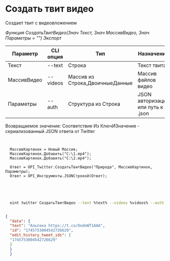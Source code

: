 ﻿---
sidebar_position: 4
---

# Создать твит видео
 Создает твит с видеовложением


*Функция СоздатьТвитВидео(Знач Текст, Знач МассивВидео, Знач Параметры = "") Экспорт*

  | Параметр | CLI опция | Тип | Назначение |
  |-|-|-|-|
  | Текст | --text | Строка | Текст твита |
  | МассивВидео | --videos | Массив из Строка,ДвоичныеДанные | Массив файлов видео |
  | Параметры | --auth | Структура из Строка | JSON авторизации или путь к .json |

  
  Возвращаемое значение:   Соответствие Из КлючИЗначение - сериализованный JSON ответа от Twitter

```bsl title="Пример кода"
	
  
  МассивКартинок = Новый Массив;
  МассивКартинок.Добавить("C:\1.mp4");
  МассивКартинок.Добавить("C:\2.mp4");
  
  Ответ = OPI_Twitter.СоздатьТвитВидео("Природа", МассивКартинок, Параметры);
  Ответ = OPI_Инструменты.JSONСтрокой(Ответ);
  

	
```

```sh title="Пример команды CLI"
    
  oint twitter СоздатьТвитВидео --text %text% --videos %videos% --auth %auth%


```


```json title="Результат"

{
  "data": {
  "text": "Альпака https://t.co/OodoWT1AAA",
  "id": "1745753004542726629",
  "edit_history_tweet_ids": [
  "1745753004542726629"
  ]
  }
  }

```
